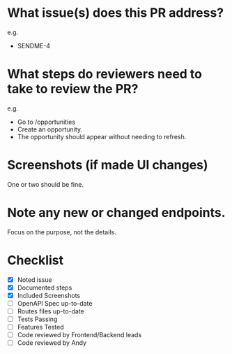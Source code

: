 # What issue(s) does this PR address?

e.g.
- SENDME-4

# What steps do reviewers need to take to review the PR?

e.g.
- Go to /opportunities
- Create an opportunity.
- The opportunity should appear without needing to refresh.

# Screenshots (if made UI changes)

One or two should be fine.

# Note any new or changed endpoints.

Focus on the purpose, not the details.

# Checklist
- [x] Noted issue
- [x] Documented steps
- [x] Included Screenshots
- [ ] OpenAPI Spec up-to-date
- [ ] Routes files up-to-date
- [ ] Tests Passing
- [ ] Features Tested
- [ ] Code reviewed by Frontend/Backend leads
- [ ] Code reviewed by Andy
